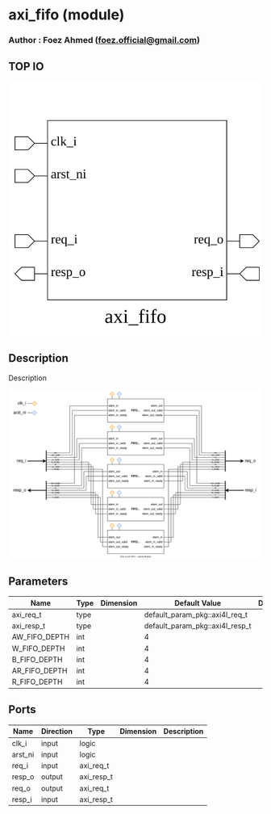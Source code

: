 # axi_fifo (module)

### Author : Foez Ahmed (foez.official@gmail.com)

## TOP IO
<img src="./axi_fifo_top.svg">

## Description
 Description

<img src="./axi_fifo_des.svg">

## Parameters
|Name|Type|Dimension|Default Value|Description|
|-|-|-|-|-|
|axi_req_t|type||default_param_pkg::axi4l_req_t||
|axi_resp_t|type||default_param_pkg::axi4l_resp_t||
|AW_FIFO_DEPTH|int||4||
|W_FIFO_DEPTH|int||4||
|B_FIFO_DEPTH|int||4||
|AR_FIFO_DEPTH|int||4||
|R_FIFO_DEPTH|int||4||

## Ports
|Name|Direction|Type|Dimension|Description|
|-|-|-|-|-|
|clk_i|input|logic|||
|arst_ni|input|logic|||
|req_i|input|axi_req_t|||
|resp_o|output|axi_resp_t|||
|req_o|output|axi_req_t|||
|resp_i|input|axi_resp_t|||
